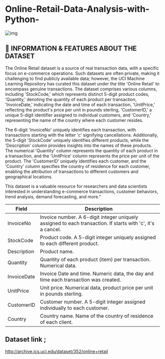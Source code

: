 # Online-Retail-Data-Analysis-with-Python-

![img](https://static.wixstatic.com/media/ae4ba7_0a37d5af46b64988b75b8a618d3b2af0~mv2.jpg/v1/fill/w_925,h_520,al_c,q_85,usm_0.66_1.00_0.01,enc_auto/ae4ba7_0a37d5af46b64988b75b8a618d3b2af0~mv2.jpg)

## 👀 INFORMATION & FEATURES ABOUT THE DATASET

The Online Retail dataset is a source of real transaction data, with a specific focus on e-commerce operations. Such datasets are often private, making it challenging to find publicly available data; however, the UCI Machine Learning Repository has curated this dataset under the title 'Online Retail' to encompass genuine transactions. The dataset comprises various columns, including 'StockCode,' which represents distinct 5-digit product codes, 'Quantity,' denoting the quantity of each product per transaction, 'InvoiceDate,' indicating the date and time of each transaction, 'UnitPrice,' reflecting the product's price per unit in pounds sterling, 'CustomerID,' a unique 5-digit identifier assigned to individual customers, and 'Country,' representing the name of the country where each customer resides.

The 6-digit 'InvoiceNo' uniquely identifies each transaction, with transactions starting with the letter 'c' signifying cancellations. Additionally, the 5-digit 'StockCode' uniquely identifies different products, while the 'Description' column provides insights into the names of these products. The numerical 'Quantity' column represents the quantity of each product in a transaction, and the 'UnitPrice' column represents the price per unit of the product. The 'CustomerID' uniquely identifies each customer, and the 'Country' column specifies the country of residence for each customer, enabling the attribution of transactions to different customers and geographical locations.

This dataset is a valuable resource for researchers and data scientists interested in understanding e-commerce transactions, customer behaviors, trend analysis, demand forecasting, and more."

| Field       | Description                                                                                                 |
|-------------|-------------------------------------------------------------------------------------------------------------|
| InvoiceNo   | Invoice number. A 6-digit integer uniquely assigned to each transaction. If starts with 'c', it's a cancel. |
| StockCode   | Product code. A 5-digit integer uniquely assigned to each different product.                                |
| Description | Product name.                                                                                               |
| Quantity    | Quantity of each product (item) per transaction. Numerical data.                                            |
| InvoiceDate | Invoice Date and time. Numeric data, the day and time each transaction was created.                         |
| UnitPrice   | Unit price. Numerical data, product price per unit in pounds sterling.                                      |
| CustomerID  | Customer number. A 5-digit integer assigned individually to each customer.                                  |
| Country     | Country name. Name of the country of residence of each client.                                              |


## Dataset link ;
http://archive.ics.uci.edu/dataset/352/online+retail



